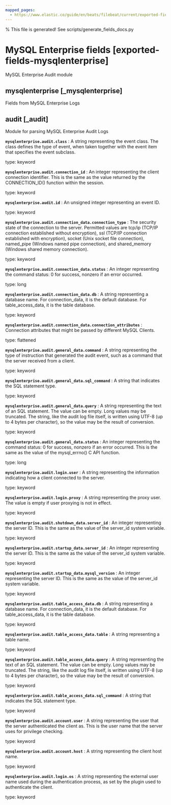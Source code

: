 ```yaml
---
mapped_pages:
  - https://www.elastic.co/guide/en/beats/filebeat/current/exported-fields-mysqlenterprise.html
---
```


% This file is generated! See scripts/generate_fields_docs.py

# MySQL Enterprise fields [exported-fields-mysqlenterprise]

MySQL Enterprise Audit module

## mysqlenterprise [_mysqlenterprise]

Fields from MySQL Enterprise Logs

## audit [_audit]

Module for parsing MySQL Enterprise Audit Logs

**`mysqlenterprise.audit.class`**
:   A string representing the event class. The class defines the type of event, when taken together with the event item that specifies the event subclass.

type: keyword


**`mysqlenterprise.audit.connection_id`**
:   An integer representing the client connection identifier. This is the same as the value returned by the CONNECTION_ID() function within the session.

type: keyword


**`mysqlenterprise.audit.id`**
:   An unsigned integer representing an event ID.

type: keyword


**`mysqlenterprise.audit.connection_data.connection_type`**
:   The security state of the connection to the server. Permitted values are tcp/ip (TCP/IP connection established without encryption), ssl (TCP/IP connection established with encryption), socket (Unix socket file connection), named_pipe (Windows named pipe connection), and shared_memory (Windows shared memory connection).

type: keyword


**`mysqlenterprise.audit.connection_data.status`**
:   An integer representing the command status: 0 for success, nonzero if an error occurred.

type: long


**`mysqlenterprise.audit.connection_data.db`**
:   A string representing a database name. For connection_data, it is the default database. For table_access_data, it is the table database.

type: keyword


**`mysqlenterprise.audit.connection_data.connection_attributes`**
:   Connection attributes that might be passed by different MySQL Clients.

type: flattened


**`mysqlenterprise.audit.general_data.command`**
:   A string representing the type of instruction that generated the audit event, such as a command that the server received from a client.

type: keyword


**`mysqlenterprise.audit.general_data.sql_command`**
:   A string that indicates the SQL statement type.

type: keyword


**`mysqlenterprise.audit.general_data.query`**
:   A string representing the text of an SQL statement. The value can be empty. Long values may be truncated. The string, like the audit log file itself, is written using UTF-8 (up to 4 bytes per character), so the value may be the result of conversion.

type: keyword


**`mysqlenterprise.audit.general_data.status`**
:   An integer representing the command status: 0 for success, nonzero if an error occurred. This is the same as the value of the mysql_errno() C API function.

type: long


**`mysqlenterprise.audit.login.user`**
:   A string representing the information indicating how a client connected to the server.

type: keyword


**`mysqlenterprise.audit.login.proxy`**
:   A string representing the proxy user. The value is empty if user proxying is not in effect.

type: keyword


**`mysqlenterprise.audit.shutdown_data.server_id`**
:   An integer representing the server ID. This is the same as the value of the server_id system variable.

type: keyword


**`mysqlenterprise.audit.startup_data.server_id`**
:   An integer representing the server ID. This is the same as the value of the server_id system variable.

type: keyword


**`mysqlenterprise.audit.startup_data.mysql_version`**
:   An integer representing the server ID. This is the same as the value of the server_id system variable.

type: keyword


**`mysqlenterprise.audit.table_access_data.db`**
:   A string representing a database name. For connection_data, it is the default database. For table_access_data, it is the table database.

type: keyword


**`mysqlenterprise.audit.table_access_data.table`**
:   A string representing a table name.

type: keyword


**`mysqlenterprise.audit.table_access_data.query`**
:   A string representing the text of an SQL statement. The value can be empty. Long values may be truncated. The string, like the audit log file itself, is written using UTF-8 (up to 4 bytes per character), so the value may be the result of conversion.

type: keyword


**`mysqlenterprise.audit.table_access_data.sql_command`**
:   A string that indicates the SQL statement type.

type: keyword


**`mysqlenterprise.audit.account.user`**
:   A string representing the user that the server authenticated the client as. This is the user name that the server uses for privilege checking.

type: keyword


**`mysqlenterprise.audit.account.host`**
:   A string representing the client host name.

type: keyword


**`mysqlenterprise.audit.login.os`**
:   A string representing the external user name used during the authentication process, as set by the plugin used to authenticate the client.

type: keyword


